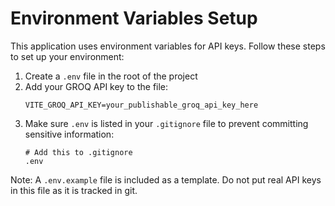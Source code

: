 
# Environment Variables Setup

This application uses environment variables for API keys. Follow these steps to set up your environment:

1. Create a `.env` file in the root of the project
2. Add your GROQ API key to the file:
   ```
   VITE_GROQ_API_KEY=your_publishable_groq_api_key_here
   ```
3. Make sure `.env` is listed in your `.gitignore` file to prevent committing sensitive information:
   ```
   # Add this to .gitignore
   .env
   ```

Note: A `.env.example` file is included as a template. Do not put real API keys in this file as it is tracked in git.
